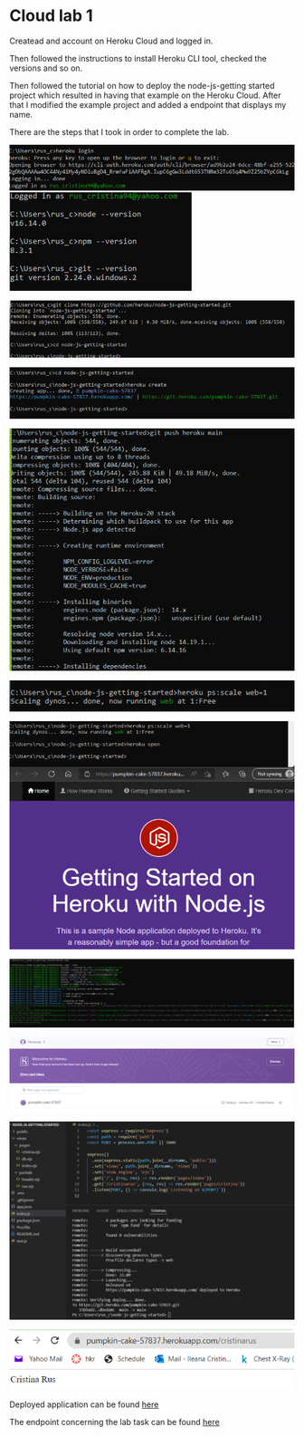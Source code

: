 # Cloud lab 1
Createad and account on Heroku Cloud and logged in. 

Then followed the instructions to install Heroku CLI tool, checked the versions and so on.

Then followed the tutorial on how to deploy the node-js-getting started project which resulted in having that example on the Heroku Cloud. After that I modified the example project and added a endpoint that displays my name. 

There are the steps that I took in order to complete the lab.

![login](/Screenshots/login.png)
![1](/Screenshots/1.png)

![2](/Screenshots/2.png)

![3](/Screenshots/3.png)

![4](/Screenshots/4.png)

![5](/Screenshots/5.png)

![6](/Screenshots/6.png)

![7](/Screenshots/7.png)

![8](/Screenshots/8.png)

![9](/Screenshots/9.png)

![10](/Screenshots/10.png)


Deployed application can be found [here](https://pumpkin-cake-57837.herokuapp.com)

The endpoint concerning the lab task can be found [here](https://pumpkin-cake-57837.herokuapp.com/cristinarus)
